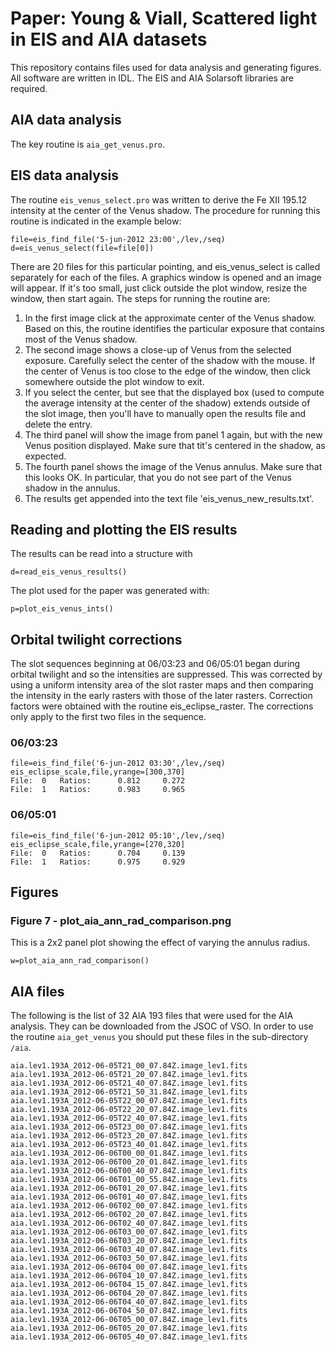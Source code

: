 
# Paper: Young & Viall, Scattered light in EIS and AIA datasets

This repository contains files used for data analysis and generating figures. All software are written in IDL. The EIS and AIA Solarsoft libraries are required.

## AIA data analysis

The key routine is `aia_get_venus.pro`.

## EIS data analysis

The routine `eis_venus_select.pro` was written to derive the Fe XII 195.12 intensity at the center of the Venus shadow. The procedure for running this routine is indicated in the example below:

```
file=eis_find_file('5-jun-2012 23:00',/lev,/seq)
d=eis_venus_select(file=file[0])
```

There are 20 files for this particular pointing, and eis_venus_select is called separately for each of the files. A graphics window is opened and an image will appear. If it's too small, just click outside the plot window, resize the window, then start again. The steps for running the routine are:

1. In the first image click at the approximate center of the Venus shadow. Based on this, the routine identifies the particular exposure that contains most of the Venus shadow.
2. The second image shows a close-up of Venus from the selected exposure. Carefully select the center of the shadow with the mouse. If the center of Venus is too close to the edge of the window, then click somewhere outside the plot window to exit.
3. If you select the center, but see that the displayed box (used to compute the average intensity at the center of the shadow) extends outside of the slot image, then you'll have to manually open the results file and delete the entry.
4. The third panel will show the image from panel 1 again, but with the new Venus position displayed. Make sure that tit's centered in the shadow, as expected.
5. The fourth panel shows the image of the Venus annulus. Make sure that this looks OK. In particular, that you do not see part of the Venus shadow in the annulus.
6. The results get appended into the text file 'eis_venus_new_results.txt'.

## Reading and plotting the EIS results

The results can be read into a structure with

```
d=read_eis_venus_results()
```

The plot used for the paper was generated with:

```
p=plot_eis_venus_ints()
```



## Orbital twilight corrections

The slot sequences beginning at 06/03:23 and 06/05:01 began during orbital twilight and so the intensities are suppressed. This was corrected by using a uniform intensity area of the slot raster maps and then comparing the intensity in the early rasters with those of the later rasters. Correction factors were obtained with the routine eis_eclipse_raster. The corrections only apply to the first two files in the sequence.

### 06/03:23
```
file=eis_find_file('6-jun-2012 03:30',/lev,/seq)
eis_eclipse_scale,file,yrange=[300,370]
File:  0   Ratios:      0.812     0.272
File:  1   Ratios:      0.983     0.965
```

### 06/05:01
```
file=eis_find_file('6-jun-2012 05:10',/lev,/seq)
eis_eclipse_scale,file,yrange=[270,320]
File:  0   Ratios:      0.704     0.139
File:  1   Ratios:      0.975     0.929
```

## Figures

### Figure 7 - plot_aia_ann_rad_comparison.png

This is a 2x2 panel plot showing the effect of varying the annulus radius.

```
w=plot_aia_ann_rad_comparison()
```

## AIA files

The following is the list of 32 AIA 193 files that were used for the AIA analysis. They can be downloaded from the JSOC of VSO. In order to use the routine `aia_get_venus` you should put these files in the sub-directory `/aia`.

```
aia.lev1.193A_2012-06-05T21_00_07.84Z.image_lev1.fits
aia.lev1.193A_2012-06-05T21_20_07.84Z.image_lev1.fits
aia.lev1.193A_2012-06-05T21_40_07.84Z.image_lev1.fits
aia.lev1.193A_2012-06-05T21_50_31.84Z.image_lev1.fits
aia.lev1.193A_2012-06-05T22_00_07.84Z.image_lev1.fits
aia.lev1.193A_2012-06-05T22_20_07.84Z.image_lev1.fits
aia.lev1.193A_2012-06-05T22_40_07.84Z.image_lev1.fits
aia.lev1.193A_2012-06-05T23_00_07.84Z.image_lev1.fits
aia.lev1.193A_2012-06-05T23_20_07.84Z.image_lev1.fits
aia.lev1.193A_2012-06-05T23_40_01.84Z.image_lev1.fits
aia.lev1.193A_2012-06-06T00_00_01.84Z.image_lev1.fits
aia.lev1.193A_2012-06-06T00_20_01.84Z.image_lev1.fits
aia.lev1.193A_2012-06-06T00_40_07.84Z.image_lev1.fits
aia.lev1.193A_2012-06-06T01_00_55.84Z.image_lev1.fits
aia.lev1.193A_2012-06-06T01_20_07.84Z.image_lev1.fits
aia.lev1.193A_2012-06-06T01_40_07.84Z.image_lev1.fits
aia.lev1.193A_2012-06-06T02_00_07.84Z.image_lev1.fits
aia.lev1.193A_2012-06-06T02_20_07.84Z.image_lev1.fits
aia.lev1.193A_2012-06-06T02_40_07.84Z.image_lev1.fits
aia.lev1.193A_2012-06-06T03_00_07.84Z.image_lev1.fits
aia.lev1.193A_2012-06-06T03_20_07.84Z.image_lev1.fits
aia.lev1.193A_2012-06-06T03_40_07.84Z.image_lev1.fits
aia.lev1.193A_2012-06-06T03_50_07.84Z.image_lev1.fits
aia.lev1.193A_2012-06-06T04_00_07.84Z.image_lev1.fits
aia.lev1.193A_2012-06-06T04_10_07.84Z.image_lev1.fits
aia.lev1.193A_2012-06-06T04_15_07.84Z.image_lev1.fits
aia.lev1.193A_2012-06-06T04_20_07.84Z.image_lev1.fits
aia.lev1.193A_2012-06-06T04_40_07.84Z.image_lev1.fits
aia.lev1.193A_2012-06-06T04_50_07.84Z.image_lev1.fits
aia.lev1.193A_2012-06-06T05_00_07.84Z.image_lev1.fits
aia.lev1.193A_2012-06-06T05_20_07.84Z.image_lev1.fits
aia.lev1.193A_2012-06-06T05_40_07.84Z.image_lev1.fits
```
